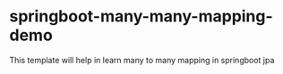 # springboot-many-many-mapping-demo
This template will help in learn many to many mapping in springboot jpa
